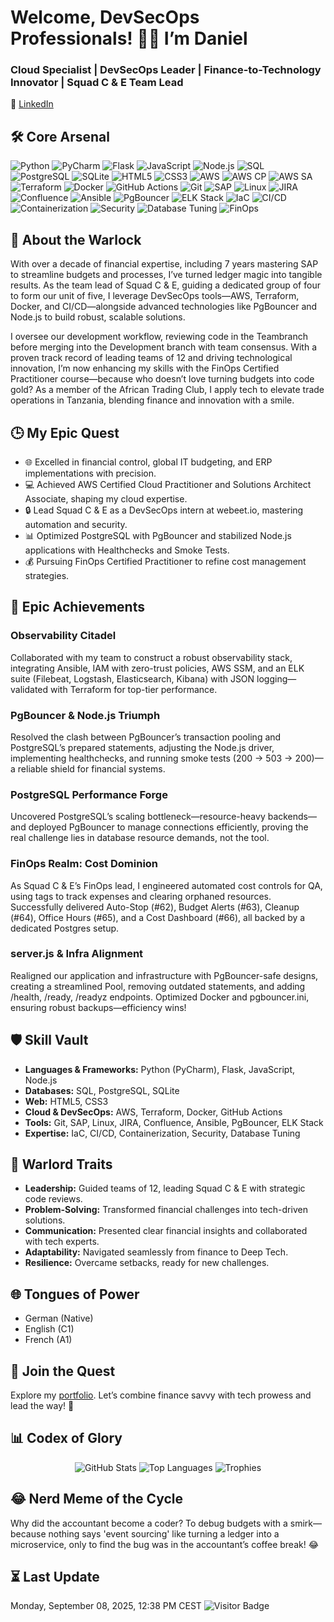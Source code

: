# Welcome, DevSecOps Professionals! 👨‍💻 I’m Daniel
### Cloud Specialist | DevSecOps Leader | Finance-to-Technology Innovator | Squad C & E Team Lead
🔗 [LinkedIn](https://www.linkedin.com/in/daniel--siebert/)
## 🛠️ Core Arsenal
![Python](https://img.shields.io/badge/Python-3776AB?style=for-the-badge&logo=python&logoColor=white) ![PyCharm](https://img.shields.io/badge/PyCharm-000000?style=for-the-badge&logo=jetbrains&logoColor=white) ![Flask](https://img.shields.io/badge/Flask-000000?style=for-the-badge&logo=flask) ![JavaScript](https://img.shields.io/badge/JavaScript-F7DF1E?style=for-the-badge&logo=javascript&logoColor=black) ![Node.js](https://img.shields.io/badge/Node.js-339933?style=for-the-badge&logo=node.js&logoColor=white) ![SQL](https://img.shields.io/badge/SQL-000000?style=for-the-badge) ![PostgreSQL](https://img.shields.io/badge/PostgreSQL-336791?style=for-the-badge&logo=postgresql&logoColor=white) ![SQLite](https://img.shields.io/badge/SQLite-000000?style=for-the-badge) ![HTML5](https://img.shields.io/badge/HTML5-E34F26?style=for-the-badge&logo=html5) ![CSS3](https://img.shields.io/badge/CSS3-1572B6?style=for-the-badge&logo=css3) ![AWS](https://img.shields.io/badge/AWS-FF9900?style=for-the-badge&logo=amazon-aws&logoColor=white) ![AWS CP](https://img.shields.io/badge/AWS%20CP-FF9900?style=for-the-badge&logo=amazon-aws) ![AWS SA](https://img.shields.io/badge/AWS%20SA-FF9900?style=for-the-badge&logo=amazon-aws) ![Terraform](https://img.shields.io/badge/Terraform-7B42BC?style=for-the-badge&logo=terraform&logoColor=white) ![Docker](https://img.shields.io/badge/Docker-2496ED?style=for-the-badge&logo=docker&logoColor=white) ![GitHub Actions](https://img.shields.io/badge/GitHub_Actions-2088FF?style=for-the-badge&logo=github-actions&logoColor=white) ![Git](https://img.shields.io/badge/Git-F05032?style=for-the-badge&logo=git) ![SAP](https://img.shields.io/badge/SAP-0FAAFF?style=for-the-badge&logo=sap&logoColor=white) ![Linux](https://img.shields.io/badge/Linux-FCC624?style=for-the-badge&logo=linux) ![JIRA](https://img.shields.io/badge/JIRA-0052CC?style=for-the-badge&logo=jira-software) ![Confluence](https://img.shields.io/badge/Confluence-172B4D?style=for-the-badge&logo=confluence) ![Ansible](https://img.shields.io/badge/Ansible-EE0000?style=for-the-badge&logo=ansible) ![PgBouncer](https://img.shields.io/badge/PgBouncer-000000?style=for-the-badge) ![ELK Stack](https://img.shields.io/badge/ELK%20Stack-005571?style=for-the-badge) ![IaC](https://img.shields.io/badge/IaC-000000?style=for-the-badge) ![CI/CD](https://img.shields.io/badge/CI/CD-000000?style=for-the-badge) ![Containerization](https://img.shields.io/badge/Containerization-000000?style=for-the-badge) ![Security](https://img.shields.io/badge/Security-000000?style=for-the-badge) ![Database Tuning](https://img.shields.io/badge/Database%20Tuning-000000?style=for-the-badge) ![FinOps](https://img.shields.io/badge/FinOps-In_Progress-FFD700?style=for-the-badge)
## 🌌 About the Warlock
With over a decade of financial expertise, including 7 years mastering SAP to streamline budgets and processes, I’ve turned ledger magic into tangible results. As the team lead of Squad C & E, guiding a dedicated group of four to form our unit of five, I leverage DevSecOps tools—AWS, Terraform, Docker, and CI/CD—alongside advanced technologies like PgBouncer and Node.js to build robust, scalable solutions.  

I oversee our development workflow, reviewing code in the Teambranch before merging into the Development branch with team consensus. With a proven track record of leading teams of 12 and driving technological innovation, I’m now enhancing my skills with the FinOps Certified Practitioner course—because who doesn’t love turning budgets into code gold? As a member of the African Trading Club, I apply tech to elevate trade operations in Tanzania, blending finance and innovation with a smile.

## 🕒 My Epic Quest
- 🌐 Excelled in financial control, global IT budgeting, and ERP implementations with precision.
- 💻 Achieved AWS Certified Cloud Practitioner and Solutions Architect Associate, shaping my cloud expertise.
- 🔒 Lead Squad C & E as a DevSecOps intern at webeet.io, mastering automation and security.
- 📊 Optimized PostgreSQL with PgBouncer and stabilized Node.js applications with Healthchecks and Smoke Tests.
- 💰 Pursuing FinOps Certified Practitioner to refine cost management strategies.

## 🚀 Epic Achievements
### Observability Citadel
Collaborated with my team to construct a robust observability stack, integrating Ansible, IAM with zero-trust policies, AWS SSM, and an ELK suite (Filebeat, Logstash, Elasticsearch, Kibana) with JSON logging—validated with Terraform for top-tier performance.

### PgBouncer & Node.js Triumph
Resolved the clash between PgBouncer’s transaction pooling and PostgreSQL’s prepared statements, adjusting the Node.js driver, implementing healthchecks, and running smoke tests (200 → 503 → 200)—a reliable shield for financial systems.

### PostgreSQL Performance Forge
Uncovered PostgreSQL’s scaling bottleneck—resource-heavy backends—and deployed PgBouncer to manage connections efficiently, proving the real challenge lies in database resource demands, not the tool.

### FinOps Realm: Cost Dominion
As Squad C & E’s FinOps lead, I engineered automated cost controls for QA, using tags to track expenses and clearing orphaned resources. Successfully delivered Auto-Stop (#62), Budget Alerts (#63), Cleanup (#64), Office Hours (#65), and a Cost Dashboard (#66), all backed by a dedicated Postgres setup.

### server.js & Infra Alignment
Realigned our application and infrastructure with PgBouncer-safe designs, creating a streamlined Pool, removing outdated statements, and adding /health, /ready, /readyz endpoints. Optimized Docker and pgbouncer.ini, ensuring robust backups—efficiency wins!

## 🛡️ Skill Vault
- **Languages & Frameworks:** Python (PyCharm), Flask, JavaScript, Node.js
- **Databases:** SQL, PostgreSQL, SQLite
- **Web:** HTML5, CSS3
- **Cloud & DevSecOps:** AWS, Terraform, Docker, GitHub Actions
- **Tools:** Git, SAP, Linux, JIRA, Confluence, Ansible, PgBouncer, ELK Stack
- **Expertise:** IaC, CI/CD, Containerization, Security, Database Tuning

## 💪 Warlord Traits
- **Leadership:** Guided teams of 12, leading Squad C & E with strategic code reviews.
- **Problem-Solving:** Transformed financial challenges into tech-driven solutions.
- **Communication:** Presented clear financial insights and collaborated with tech experts.
- **Adaptability:** Navigated seamlessly from finance to Deep Tech.
- **Resilience:** Overcame setbacks, ready for new challenges.

## 🌐 Tongues of Power
- German (Native)
- English (C1)
- French (A1)

## 📡 Join the Quest
Explore my [portfolio](https://github.com/DanielSiebert-dev?tab=repositories). Let’s combine finance savvy with tech prowess and lead the way! 🚀

## 📊 Codex of Glory
<p align="center">
  <img src="https://github-readme-stats.vercel.app/api?username=DanielSiebert-dev&theme=github_dark_dimmed&show_icons=true&hide_border=true&layout=compact" alt="GitHub Stats" />
  <img src="https://github-readme-stats.vercel.app/api/top-langs/?username=DanielSiebert-dev&theme=github_dark_dimmed&layout=compact&langs_count=8&hide_border=true" alt="Top Languages" />
  <img src="https://github-profile-trophy.vercel.app/?username=DanielSiebert-dev&theme=onedark&no-frame=true&column=4&margin-w=15&margin-h=15" alt="Trophies" />
</p>

## 😂 Nerd Meme of the Cycle
Why did the accountant become a coder?
To debug budgets with a smirk—because nothing says 'event sourcing' like turning a ledger into a microservice, only to find the bug was in the accountant’s coffee break! 😂

## ⏳ Last Update
Monday, September 08, 2025, 12:38 PM CEST
![Visitor Badge](https://visitor-badge.laobi.icu/badge?page_id=DanielSiebert-dev.DanielSiebert-dev)
